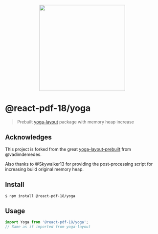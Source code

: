 <p align="center">
  <img src="https://user-images.githubusercontent.com/5600341/27505816-c8bc37aa-587f-11e7-9a86-08a2d081a8b9.png" height="280px">
</p>

# @react-pdf-18/yoga

> Prebuilt [yoga-layout](https://github.com/facebook/yoga) package with memory heap increase

## Acknowledges

This project is forked from the great [yoga-layout-prebuilt](https://github.com/vadimdemedes/yoga-layout-prebuilt) from @vadimdemedes.

Also thanks to @Skywalker13 for providing the post-processing script for increasing build original memory heap.

## Install

```
$ npm install @react-pdf-18/yoga
```

## Usage

```js
import Yoga from '@react-pdf-18/yoga';
// Same as if imported from yoga-layout
```
